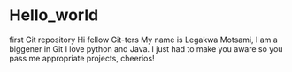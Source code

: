 # Hello_world
first Git repository
Hi fellow Git-ters
My name is Legakwa Motsami, I am a biggener in Git I love python and Java.
I just had to make you aware so you pass me appropriate projects, cheerios!
